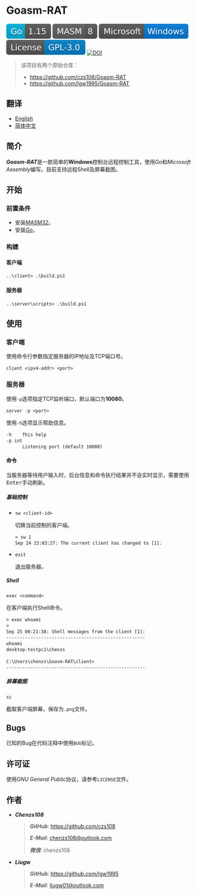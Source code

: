# Goasm-RAT

[![Go](badges/Go-1.15.svg)](https://golang.org)
![MASM](badges/MASM-8.svg)
[![Windows](badges/Microsoft-Windows.svg)](https://www.microsoft.com/en-ie/windows)
[![License](badges/License-GPL-3.0.svg)](https://www.gnu.org/licenses/gpl-3.0.html)
[![DOI](https://zenodo.org/badge/281899771.svg)](https://zenodo.org/badge/latestdoi/281899771)

> 该项目有两个原始仓库：
>
> - https://github.com/czs108/Goasm-RAT
> - https://github.com/lgw1995/Goasm-RAT

## 翻译

- [English](https://github.com/lgw1995/Goasm-RAT/blob/master/README.md)
- [简体中文](https://github.com/lgw1995/Goasm-RAT/blob/master/README-CN.md)

## 简介

***Goasm-RAT***是一款简单的**Windows**控制台远程控制工具，使用*Go*和*Microsoft Assembly*编写。目前支持远程Shell及屏幕截图。

## 开始

### 前置条件

- 安装[*MASM32*](http://www.masm32.com)。
- 安装[*Go*](https://golang.org)。

### 构建

#### 客户端

```console
..\client> .\build.ps1
```

#### 服务器

```console
..\server\scripts> .\build.ps1
```

## 使用

### 客户端

使用命令行参数指定服务器的IP地址及TCP端口号。

```console
client <ipv4-addr> <port>
```

### 服务器

使用`-p`选项指定TCP监听端口，默认端口为**10080**。

```console
server -p <port>
```

使用`-h`选项显示帮助信息。

```console
-h    This help
-p int
      Listening port (default 10080)
```

#### 命令

当服务器等待用户输入时，后台信息和命令执行结果并不会实时显示，需要使用<kbd>Enter</kbd>手动刷新。

##### 基础控制

- ```console
  sw <client-id>
  ```

  切换当前控制的客户端。

  ```console
  > sw 1
  Sep 24 23:03:27: The current client has changed to [1].
  ```

- ```console
  exit
  ```

  退出服务器。

##### Shell

```console
exec <command>
```

在客户端执行Shell命令。

```console
> exec whoami
>
Sep 25 00:21:38: Shell messages from the client [1]:
----------------------------------------------------
whoami
desktop-testpc1\chenzs

C:\Users\chenzs\Goasm-RAT\client>
----------------------------------------------------
```

##### 屏幕截图

```console
sc
```

截取客户端屏幕，保存为`.png`文件。

## Bugs

已知的Bug在代码注释中使用`BUG`标记。

## 许可证

使用*GNU General Public*协议，请参考`LICENSE`文件。

## 作者

- ***Chenzs108***

  > ***GitHub***: https://github.com/czs108
  >
  > ***E-Mail***: chenzs108@outlook.com
  >
  > ***微信***: chenzs108

- ***Liugw***

  > ***GitHub***: https://github.com/lgw1995
  >
  > ***E-Mail***: liugw01@outlook.com